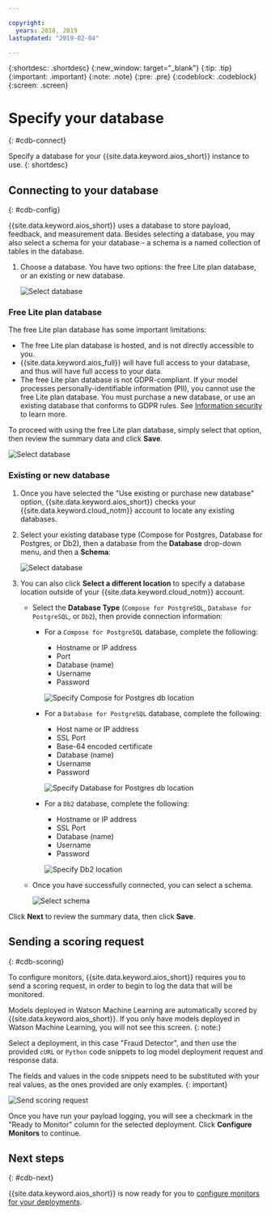 ```yaml
---

copyright:
  years: 2018, 2019
lastupdated: "2019-02-04"

---
```


{:shortdesc: .shortdesc}
{:new_window: target="_blank"}
{:tip: .tip}
{:important: .important}
{:note: .note}
{:pre: .pre}
{:codeblock: .codeblock}
{:screen: .screen}

# Specify your database
{: #cdb-connect}

Specify a database for your {{site.data.keyword.aios_short}} instance to use.
{: shortdesc}

## Connecting to your database
{: #cdb-config}

{{site.data.keyword.aios_short}} uses a database to store payload, feedback, and measurement data. Besides selecting a database, you may also select a schema for your database - a schema is a named collection of tables in the database.

1.  Choose a database. You have two options: the free Lite plan database, or an existing or new database.

    ![Select database](images/gs-config-database.png)

### Free Lite plan database

The free Lite plan database has some important limitations:

- The free Lite plan database is hosted, and is not directly accessible to you.
- {{site.data.keyword.aios_full}} will have full access to your database, and thus will have full access to your data.
- The free Lite plan database is not GDPR-compliant. If your model processes personally-identifiable information (PII), you cannot use the free Lite plan database. You must purchase a new database, or use an existing database that conforms to GDPR rules. See [Information security](/docs/services/ai-openscale-icp/information-security.html) to learn more.

To proceed with using the free Lite plan database, simply select that option, then review the summary data and click **Save**.

  ![Select database](images/gs-config-database2.png)

### Existing or new database

1.  Once you have selected the "Use existing or purchase new database" option, {{site.data.keyword.aios_short}} checks your {{site.data.keyword.cloud_notm}} account to locate any existing databases.

1.  Select your existing database type (Compose for Postgres, Database for Postgres, or Db2), then a database from the **Database** drop-down menu, and then a **Schema**:

    ![Select database](images/gs-config-database3.png)

1.  You can also click **Select a different location** to specify a database location outside of your {{site.data.keyword.cloud_notm}} account.

    - Select the **Database Type** (`Compose for PostgreSQL`, `Database for PostgreSQL`, or `Db2`), then provide connection information:

        - For a `Compose for PostgreSQL` database, complete the following:

            - Hostname or IP address
            - Port
            - Database (name)
            - Username
            - Password

            ![Specify Compose for Postgres db location](images/db-config-cpostgres.png)

        - For a `Database for PostgreSQL` database, complete the following:

            - Host name or IP address
            - SSL Port
            - Base-64 encoded certificate
            - Database (name)
            - Username
            - Password

            ![Specify Database for Postgres db location](images/db-config-dpostgres.png)

        - For a `Db2` database, complete the following:

            - Hostname or IP address
            - SSL Port
            - Database (name)
            - Username
            - Password

            ![Specify Db2 location](images/db-config-db2.png)

    - Once you have successfully connected, you can select a schema.

      ![Select schema](images/gs-config-database5.png)

Click **Next** to review the summary data, then click **Save**.

## Sending a scoring request
{: #cdb-scoring}

To configure monitors, {{site.data.keyword.aios_short}} requires you to send a scoring request, in order to begin to log the data that will be monitored.

Models deployed in Watson Machine Learning are automatically scored by {{site.data.keyword.aios_short}}. If you only have models deployed in Watson Machine Learning, you will not see this screen.
{: note:}

Select a deployment, in this case "Fraud Detector", and then use the provided `cURL` or `Python` code snippets to log model deployment request and response data.

The fields and values in the code snippets need to be substituted with your real values, as the ones provided are only examples.
{: important}

![Send scoring request](images/config-send-scoring.png)

Once you have run your payload logging, you will see a checkmark in the "Ready to Monitor" column for the selected deployment. Click **Configure Monitors** to continue.

## Next steps
{: #cdb-next}

{{site.data.keyword.aios_short}} is now ready for you to [configure monitors for your deployments](/docs/services/ai-openscale-icp/monitor-overview.html).

